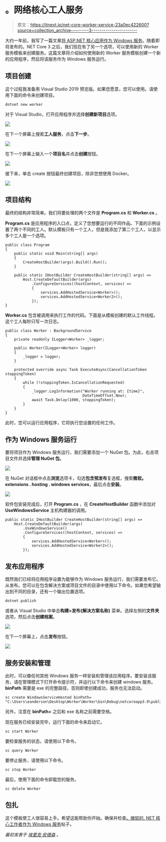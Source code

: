# 。网络核心工人服务

> 原文：<https://itnext.io/net-core-worker-service-23a0ec422600?source=collection_archive---------3----------------------->

大约一年前，我写了一篇文章[将 ASP.NET 核心应用作为 Windows 服务](https://elanderson.net/2018/09/host-asp-net-core-application-as-a-windows-service/)。随着即将发布的。NET Core 3 之后，我们现在有了另一个选项，可以使用新的 Worker 服务模板来创建服务。这篇文章将介绍如何使用新的 Worker 服务模板创建一个新的应用程序，然后将该服务作为 Windows 服务运行。

## 项目创建

这个过程我准备用 Visual Studio 2019 预览版。如果您愿意，您可以使用。请使用下面的命令来创建项目。

```
dotnet new worker
```

对于 Visual Studio，打开应用程序并选择**创建新项目**选项。

![](img/08bfa2a3c775038a16b449ff2b42a529.png)

在下一个屏幕上搜索**工人服务**，点击**下一步**。

![](img/1f6dac9eaa3841900a1105fe9c4be3b2.png)

在下一个屏幕上输入一个**项目名**并点击**创建**按钮。

![](img/d232e9754c01368aef0d76248ea48591.png)

接下来，单击 create 按钮最终创建项目，除非您想使用 Docker。

![](img/957960071f6439420ac28e5273ed4424.png)

## 项目结构

最终的结构非常简单。我们将要处理的两个文件是 **Program.cs** 和 **Worker.cs** 。

**Program.cs** 是应用程序的入口点，定义了您想要运行的不同作品。下面的示例设置了两个不同的工人。默认模板只有一个工人，但是我添加了第二个工人，以显示多个工人是一个选项。

```
public class Program
{
    public static void Main(string[] args)
    {
        CreateHostBuilder(args).Build().Run();
    }

    public static IHostBuilder CreateHostBuilder(string[] args) =>
        Host.CreateDefaultBuilder(args)
            .ConfigureServices((hostContext, services) =>
            {
                services.AddHostedService<Worker>();
                services.AddHostedService<Worker2>();
            });
}
```

**Worker.cs** 包含被调用来执行工作的代码。下面是从模板创建的默认工作线程。这个工人每秒只写一次日志。

```
public class Worker : BackgroundService
{
    private readonly ILogger<Worker> _logger;

    public Worker(ILogger<Worker> logger)
    {
        _logger = logger;
    }

    protected override async Task ExecuteAsync(CancellationToken stoppingToken)
    {
        while (!stoppingToken.IsCancellationRequested)
        {
            _logger.LogInformation("Worker running at: {time}",
                                   DateTimeOffset.Now);
            await Task.Delay(1000, stoppingToken);
        }
    }
}
```

此时，您可以运行应用程序，它将执行您设置的任何工作。

## 作为 Windows 服务运行

要将项目作为 Windows 服务运行，我们需要添加一个 NuGet 包。为此，右击项目文件并选择**管理 NuGet 包**。

![](img/d82c26eccb5fc9f84db5fe669d253192.png)

在 NuGet 对话框中点击**浏览**选项卡，勾选**包含预发布**复选框，搜索**微软。extensions . hosting . windows services**，最后点击**安装**。

![](img/4cec82db15bbe36651a81ea0f5616a33.png)

软件包安装完成后，打开 **Program.cs** ，在 **CreateHostBuilder** 函数中添加对 **UseWindowsService** 主机构建器的调用。

```
public static IHostBuilder CreateHostBuilder(string[] args) =>
    Host.CreateDefaultBuilder(args)
        .UseWindowsService()
        .ConfigureServices((hostContext, services) =>
        {
            services.AddHostedService<Worker>();
            services.AddHostedService<Worker2>();
        });
```

## 发布应用程序

既然我们已经将应用程序设置为能够作为 Windows 服务运行，我们需要发布它。从发布。您可以在包含解决方案或项目文件的目录中使用以下命令。如果您希望输出到不同的目录，还有一个输出位置选项。

```
dotnet publish
```

或者从 Visual Studio 中单击**构建>发布{解决方案名称}** 菜单。选择左侧的**文件夹**选项，然后点击**创建档案**。

![](img/d6cade19e0f709dde38e97dc621b6d5a.png)

在下一个屏幕上，点击**发布**按钮。

![](img/692d4037cb2f374c0869507d81846d9c.png)

## 服务安装和管理

此时，可以像任何其他 Windows 服务一样安装和管理该应用程序。要安装该服务，请在管理模式下打开命令提示符，并运行以下命令来创建 windows 服务。 **binPath** 需要是 exe 的完整路径，否则即使创建成功，服务也无法启动。

```
sc create WindowsServiceHosted binPath= "C:\Users\eanderson\Desktop\Worker\Worker\bin\Debug\netcoreapp3.0\publish\Worker.exe"
```

另外，注意在 **binPath=** 之后和 exe 名称之前需要空格。

现在服务已经安装完毕，运行下面的命令来启动它。

```
sc start Worker
```

要检查服务的状态，请使用以下命令。

```
sc query Worker
```

要停止服务，请使用以下命令。

```
sc stop Worker
```

最后，使用下面的命令卸载您的服务。

```
sc delete Worker
```

## 包扎

这个模板使工人很容易上手。希望这能帮助你开始。确保并检查[。微软的. NET 核心工作者作为 Windows 服务](https://devblogs.microsoft.com/aspnet/net-core-workers-as-windows-services/)帖子。

*最初发表于* [*埃里克·安德森*](https://elanderson.net/2019/09/net-core-worker-service/) *。*